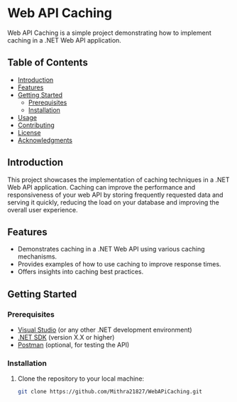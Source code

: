 # Web API Caching

Web API Caching is a simple project demonstrating how to implement caching in a .NET Web API application.

## Table of Contents

- [Introduction](#introduction)
- [Features](#features)
- [Getting Started](#getting-started)
  - [Prerequisites](#prerequisites)
  - [Installation](#installation)
- [Usage](#usage)
- [Contributing](#contributing)
- [License](#license)
- [Acknowledgments](#acknowledgments)

## Introduction

This project showcases the implementation of caching techniques in a .NET Web API application. Caching can improve the performance and responsiveness of your web API by storing frequently requested data and serving it quickly, reducing the load on your database and improving the overall user experience.

## Features

- Demonstrates caching in a .NET Web API using various caching mechanisms.
- Provides examples of how to use caching to improve response times.
- Offers insights into caching best practices.

## Getting Started

### Prerequisites

- [Visual Studio](https://visualstudio.microsoft.com/) (or any other .NET development environment)
- [.NET SDK](https://dotnet.microsoft.com/download) (version X.X or higher)
- [Postman](https://www.postman.com/) (optional, for testing the API)

### Installation

1. Clone the repository to your local machine:

   ```bash
   git clone https://github.com/Mithra21827/WebAPiCaching.git
